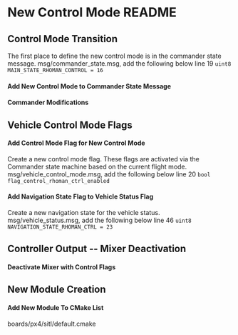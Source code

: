 # New Control Mode README




## Control Mode Transition

The first place to define the new control mode is in the commander state message. 
msg/commander_state.msg, add the following below line 19
```uint8 MAIN_STATE_RHOMAN_CONTROL = 16```


#### Add New Control Mode to Commander State Message

#### Commander Modifications



## Vehicle Control Mode Flags

#### Add Control Mode Flag for New Control Mode

Create a new control mode flag. These flags are activated via the Commander state machine based on the current flight mode.  
msg/vehicle_control_mode.msg, add the following below line 20
```bool flag_control_rhoman_ctrl_enabled```

#### Add Navigation State Flag to Vehicle Status Flag

Create a new navigation state for the vehicle status. 
msg/vehicle_status.msg, add the following below line 46
```uint8 NAVIGATION_STATE_RHOMAN_CTRL = 23```


## Controller Output -- Mixer Deactivation

#### Deactivate Mixer with Control Flags


## New Module Creation




#### Add New Module To CMake List
boards/px4/sitl/default.cmake




